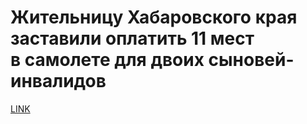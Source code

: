 # Жительницу Хабаровского края заставили оплатить 11 мест в самолете для двоих сыновей-инвалидов 



[LINK](https://varlamov.ru/3307291.html)